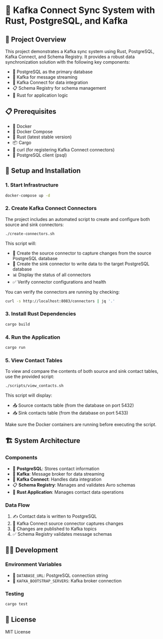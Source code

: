 # 🔄 Kafka Connect Sync System with Rust, PostgreSQL, and Kafka

## 🎯 Project Overview
This project demonstrates a Kafka sync system using Rust, PostgreSQL, Kafka Connect, and Schema Registry. It provides a robust data synchronization solution with the following key components:

- 🐘 PostgreSQL as the primary database
- 🚀 Kafka for message streaming
- 🔌 Kafka Connect for data integration
- 📋 Schema Registry for schema management
- 🦀 Rust for application logic

## 📋 Prerequisites
- 🐳 Docker
- 🐳 Docker Compose
- 🦀 Rust (latest stable version)
- 📦 Cargo
- 🔄 curl (for registering Kafka Connect connectors)
- 🐘 PostgreSQL client (psql)

## 🚀 Setup and Installation

### 1. Start Infrastructure
```bash
docker-compose up -d
```

### 2. Create Kafka Connect Connectors
The project includes an automated script to create and configure both source and sink connectors:

```bash
./create-connectors.sh
```

This script will:
- 🔄 Create the source connector to capture changes from the source PostgreSQL database
- 💾 Create the sink connector to write data to the target PostgreSQL database
- 📊 Display the status of all connectors
- ✅ Verify connector configurations and health

You can verify the connectors are running by checking:
```bash
curl -s http://localhost:8083/connectors | jq '.'
```

### 3. Install Rust Dependencies
```bash
cargo build
```

### 4. Run the Application
```bash
cargo run
```

### 5. View Contact Tables
To view and compare the contents of both source and sink contact tables, use the provided script:

```bash
./scripts/view_contacts.sh
```

This script will display:
- 📤 Source contacts table (from the database on port 5432)
- 📥 Sink contacts table (from the database on port 5433)

Make sure the Docker containers are running before executing the script.

## 🏗️ System Architecture

### Components
- 🐘 **PostgreSQL**: Stores contact information
- 🚀 **Kafka**: Message broker for data streaming
- 🔌 **Kafka Connect**: Handles data integration
- 📋 **Schema Registry**: Manages and validates Avro schemas
- 🦀 **Rust Application**: Manages contact data operations

### Data Flow
1. ✍️ Contact data is written to PostgreSQL
2. 🔄 Kafka Connect source connector captures changes
3. 📨 Changes are published to Kafka topics
4. ✅ Schema Registry validates message schemas

## 👩‍💻 Development

### Environment Variables
- 🔑 `DATABASE_URL`: PostgreSQL connection string
- 🔌 `KAFKA_BOOTSTRAP_SERVERS`: Kafka broker connection

### Testing
```bash
cargo test
```

## 📄 License
MIT License